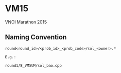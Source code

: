 # VM15
VNOI Marathon 2015

## Naming Convention
```
round<round_id>/<prob_id>_<prob_code>/sol_<owner>.*

E.g.:

round1/8_VMSUM/sol_bao.cpp
```

